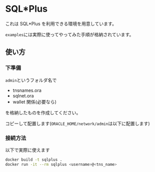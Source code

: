 # SQL\*Plus

これは SQL\*Plus を利用できる環境を用意しています。

`examples`には実際に使ってやってみた手順が格納されています。

## 使い方

### 下準備

`admin`というフォルダ名で

- tnsnames.ora
- sqlnet.ora
- wallet 関係(必要なら)

を格納したものを作成してください。

コピーして配置します(`ORACLE_HOME/network/admin`は以下に配置します)

### 接続方法

以下で実際に使えます

```bash
docker build -t sqlplus .
docker run -it --rm sqlplus <username>@<tns_name>
```

